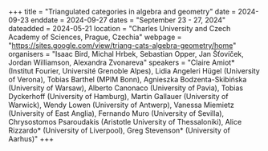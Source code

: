 +++
title = "Triangulated categories in algebra and geometry"
date = 2024-09-23
enddate = 2024-09-27
dates = "September 23 - 27, 2024"
dateadded = 2024-05-21
location = "Charles University and Czech Academy of Sciences, Prague, Czechia"
webpage = "https://sites.google.com/view/triang-cats-algebra-geometry/home"
organisers = "Isaac Bird, Michal Hrbek, Sebastian Opper, Jan Šťovíček, Jordan Williamson, Alexandra Zvonareva"
speakers = "Claire Amiot* (Institut Fourier, Université Grenoble Alpes), Lidia Angeleri Hügel (University of Verona), Tobias Barthel (MPIM Bonn), Agnieszka Bodzenta-Skibińska (University of Warsaw), Alberto Canonaco (University of Pavia), Tobias Dyckerhoff (University of Hamburg), Martin Gallauer (University of Warwick), Wendy Lowen (University of Antwerp), Vanessa Miemietz (University of East Anglia), Fernando Muro (University of Sevilla), Chrysostomos Psaroudakis (Aristotle University of Thessaloniki), Alice Rizzardo* (University of Liverpool), Greg Stevenson* (University of Aarhus)"
+++
